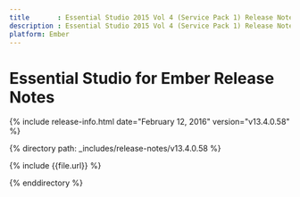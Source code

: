 ```yaml
---
title       : Essential Studio 2015 Vol 4 (Service Pack 1) Release Notes
description : Essential Studio 2015 Vol 4 (Service Pack 1) Release Notes
platform: Ember
---
```


# Essential Studio for Ember Release Notes

{% include release-info.html date="February 12, 2016" version="v13.4.0.58" %}

{% directory path: _includes/release-notes/v13.4.0.58 %}

{% include {{file.url}} %}

{% enddirectory %}